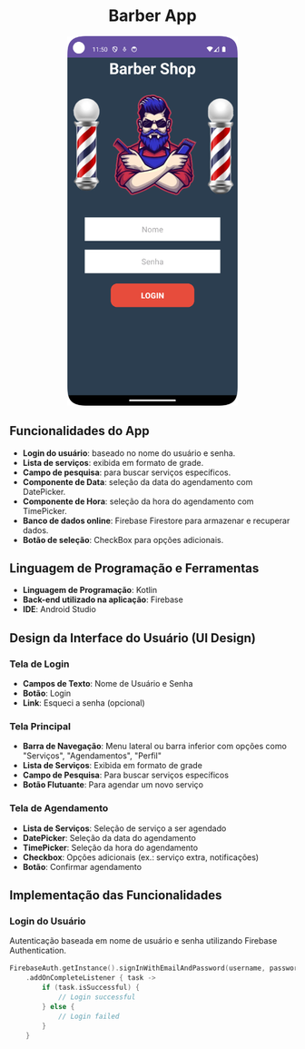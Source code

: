 <div align="center">
    <h1>Barber App</h1>
    <a href="https://github.com/devgalassini/BarberApp/blob/master/barbershop.png">
        <img src="https://github.com/devgalassini/BarberApp/blob/master/barbershop.png" alt="Barber App" width="300"/>
    </a>
</div>

## Funcionalidades do App

- **Login do usuário**: baseado no nome do usuário e senha.
- **Lista de serviços**: exibida em formato de grade.
- **Campo de pesquisa**: para buscar serviços específicos.
- **Componente de Data**: seleção da data do agendamento com DatePicker.
- **Componente de Hora**: seleção da hora do agendamento com TimePicker.
- **Banco de dados online**: Firebase Firestore para armazenar e recuperar dados.
- **Botão de seleção**: CheckBox para opções adicionais.

## Linguagem de Programação e Ferramentas

- **Linguagem de Programação**: Kotlin
- **Back-end utilizado na aplicação**: Firebase
- **IDE**: Android Studio

## Design da Interface do Usuário (UI Design)

### Tela de Login
- **Campos de Texto**: Nome de Usuário e Senha
- **Botão**: Login
- **Link**: Esqueci a senha (opcional)

### Tela Principal
- **Barra de Navegação**: Menu lateral ou barra inferior com opções como "Serviços", "Agendamentos", "Perfil"
- **Lista de Serviços**: Exibida em formato de grade
- **Campo de Pesquisa**: Para buscar serviços específicos
- **Botão Flutuante**: Para agendar um novo serviço

### Tela de Agendamento
- **Lista de Serviços**: Seleção de serviço a ser agendado
- **DatePicker**: Seleção da data do agendamento
- **TimePicker**: Seleção da hora do agendamento
- **Checkbox**: Opções adicionais (ex.: serviço extra, notificações)
- **Botão**: Confirmar agendamento

## Implementação das Funcionalidades

### Login do Usuário
Autenticação baseada em nome de usuário e senha utilizando Firebase Authentication.

```kotlin
FirebaseAuth.getInstance().signInWithEmailAndPassword(username, password)
    .addOnCompleteListener { task ->
        if (task.isSuccessful) {
            // Login successful
        } else {
            // Login failed
        }
    }
